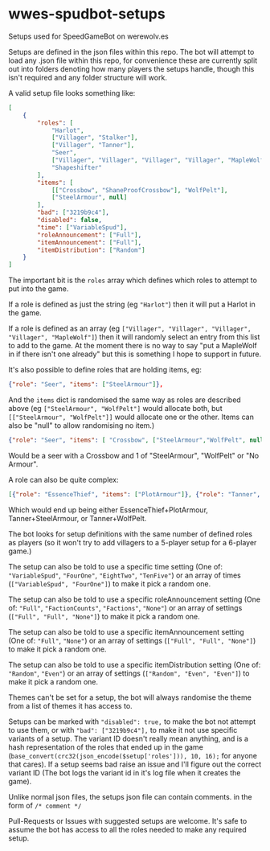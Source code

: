 # wwes-spudbot-setups
Setups used for SpeedGameBot on werewolv.es

Setups are defined in the json files within this repo. The bot will attempt to load any .json file within this repo, for convenience these are currently split out into folders denoting how many players the setups handle, though this isn't required and any folder structure will work.

A valid setup file looks something like:

```json
[
    {
        "roles": [
            "Harlot",
            ["Villager", "Stalker"],
            ["Villager", "Tanner"],
            "Seer",
            ["Villager", "Villager", "Villager", "Villager", "MapleWolf"],
            "Shapeshifter"
        ],
        "items": [
            [["Crossbow", "ShaneProofCrossbow"], "WolfPelt"],
            ["SteelArmour", null]
        ],
        "bad": ["3219b9c4"],
        "disabled": false,
        "time": ["VariableSpud"],
        "roleAnnouncement": ["Full"],
        "itemAnnouncement": ["Full"],
        "itemDistribution": ["Random"]
    }
]
```

The important bit is the `roles` array which defines which roles to attempt to put into the game.

If a role is defined as just the string (eg `"Harlot"`) then it will put a Harlot in the game.

If a role is defined as an array (eg `["Villager", "Villager", "Villager", "Villager", "MapleWolf"]`) then it will randomly select an entry from this list to add to the game. At the moment there is no way to say "put a MapleWolf in if there isn't one already" but this is something I hope to support in future.

It's also possible to define roles that are holding items, eg:
```json
{"role": "Seer", "items": ["SteelArmour"]},
```

And the `items` dict is randomised the same way as roles are described above (eg `["SteelArmour", "WolfPelt"]` would allocate both, but `[["SteelArmour", "WolfPelt"]]` would allocate one or the other. Items can also be "null" to allow randomising no item.)

```json
{"role": "Seer", "items": [ "Crossbow", ["SteelArmour","WolfPelt", null]]},
```
Would be a seer with a Crossbow and  1 of "SteelArmour", "WolfPelt" or "No Armour".

A role can also be quite complex:
```json
[{"role": "EssenceThief", "items": ["PlotArmour"]}, {"role": "Tanner", "items": [["SteelArmour", "WolfPelt"]]}],
```
Which would end up being either EssenceThief+PlotArmour, Tanner+SteelArmour, or Tanner+WolfPelt.


The bot looks for setup definitions with the same number of defined roles as players (so it won't try to add villagers to a 5-player setup for a 6-player game.)


The setup can also be told to use a specific time setting (One of: `"VariableSpud"`, `"FourOne"`, `"EightTwo"`, `"TenFive"`) or an array of times (`["VariableSpud", "FourOne"]`) to make it pick a random one.

The setup can also be told to use a specific roleAnnouncement setting (One of: `"Full"`, `"FactionCounts"`, `"Factions"`, `"None"`) or an array of settings (`["Full", "Full", "None"]`) to make it pick a random one.

The setup can also be told to use a specific itemAnnouncement setting (One of: `"Full"`, `"None"`) or an array of settings (`["Full", "Full", "None"]`) to make it pick a random one.

The setup can also be told to use a specific itemDistribution setting (One of: `"Random"`, `"Even"`) or an array of settings (`["Random", "Even", "Even"]`) to make it pick a random one.


Themes can't be set for a setup, the bot will always randomise the theme from a list of themes it has access to.


Setups can be marked with `"disabled": true,` to make the bot not attempt to use them, or with `"bad": ["3219b9c4"],` to make it not use specific variants of a setup. The variant ID doesn't really mean anything, and is a hash representation of the roles that ended up in the game (`base_convert(crc32(json_encode($setup['roles'])), 10, 16);` for anyone that cares). If a setup seems bad raise an issue and I'll figure out the correct variant ID (The bot logs the variant id in it's log file when it creates the game).


Unlike normal json files, the setups json file can contain comments. in the form of `/* comment */`


Pull-Requests or Issues with suggested setups are welcome. It's safe to assume the bot has access to all the roles needed to make any required setup.
